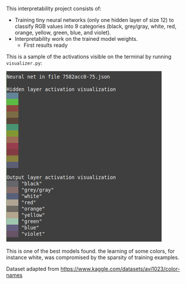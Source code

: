 
This interpretability project consists of:
- Training tiny neural networks (only one hidden layer of size 12) to classify RGB values into 9 categories (black, grey/gray, white, red, orange, yellow, green, blue, and violet).
- Interpretability work on the trained model weights.
  - First results ready


This is a sample of the activations visible on the terminal by running ```visualizer.py```:

![Terminal output of blocks of colored text corresponding to the color activations of each neuron](demo_images/visualization_7582acc0-75.png)

This is one of the best models found. the learning of some colors, for instance white, was compromised by the sparsity of training examples.

Dataset adapted from https://www.kaggle.com/datasets/avi1023/color-names
